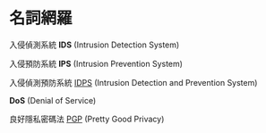 # 名詞網羅

入侵偵測系統 **IDS** (Intrusion Detection System)

入侵預防系統 **IPS** (Intrusion Prevention System)

入侵偵測預防系統 [IDPS](https://goo.gl/FQgv3j) (Intrusion Detection and Prevention System)

**DoS** (Denial of Service)

良好隱私密碼法 [PGP](https://goo.gl/M9HXgo) (Pretty Good Privacy)